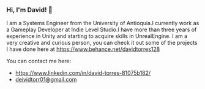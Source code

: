 ### Hi, I'm David! 👋

I am a Systems Engineer from the University of Antioquia.I currently work as a Gameplay Developer at Indie Level Studio.I have more than three years of experience in Unity and starting to acquire skills in UnrealEngine. I am a very creative and curious person, you can check it out some of the projects I have done here at https://www.behance.net/davidtorres128


You can contact me here:
- https://www.linkedin.com/in/david-torres-81075b182/
- deividtorr01@gmail.com

<!--
**deivid-01/deivid-01** is a ✨ _special_ ✨ repository because its `README.md` (this file) appears on your GitHub profile.

Here are some ideas to get you started:

- 🔭 I’m currently working on ...
- 🌱 I’m currently learning ...
- 👯 I’m looking to collaborate on ...
- 🤔 I’m looking for help with ...
- 💬 Ask me about ...
- 📫 How to reach me: ...
- 😄 Pronouns: ...
- ⚡ Fun fact: ...
-->
